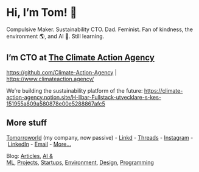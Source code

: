 # Hi, I’m Tom! 👋

Compulsive Maker. Sustainability CTO. Dad. Feminist. Fan of kindness, the environment 🌎, and AI 🧠. Still learning.

## I’m CTO at [The Climate Action Agency](https://github.com/Climate-Action-Agency)

https://github.com/Climate-Action-Agency | https://www.climateaction.agency/

We’re building the sustainability platform of the future: https://climate-action-agency.notion.site/H-llbar-Fullstack-utvecklare-s-kes-151955a809a580878e00e5288867afc5

## More stuff

[Tomorroworld](https://www.tomorroworld.com/ "My company Tomorroworld") (my company, now passive) - [Linkd](https://linkd.fyi/@tomsoderlund "My recently published links") - [Threads](https://www.threads.net/@tomsoderlund) - [Instagram](https://www.instagram.com/tomsoderlund/) - [LinkedIn](https://www.linkedin.com/in/tomsoderlund/) - [Email](mailto:tom@tomsoderlund.com?subject=I%20found%20you%20on%20tomsoderlund.com "Send me an email!") - [More...](https://www.tomsoderlund.com/links)

Blog: [Articles](https://www.tomsoderlund.com/articles), [AI & ML](https://www.tomsoderlund.com/ai), [Projects](https://www.tomsoderlund.com/projects), [Startups](https://www.tomsoderlund.com/startups), [Environment](https://www.tomsoderlund.com/environment), [Design](https://www.tomsoderlund.com/design), [Programming](https://www.tomsoderlund.com/programming)

